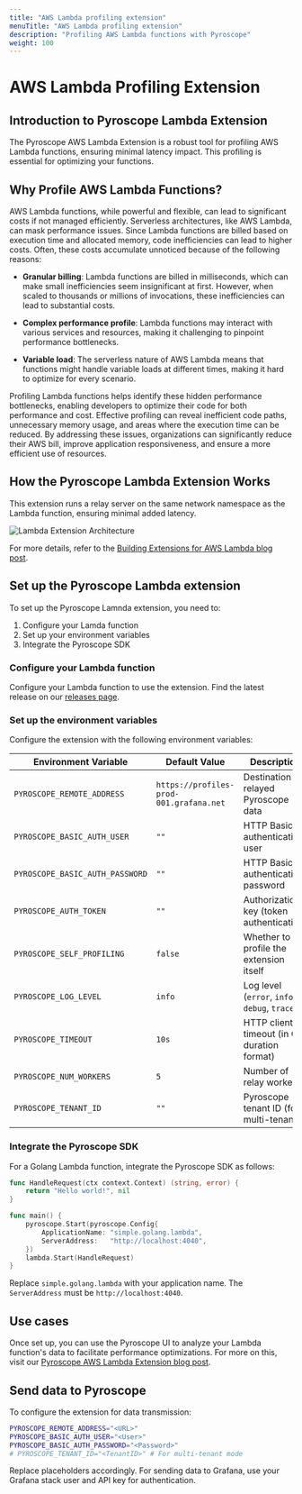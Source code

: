 ```yaml
---
title: "AWS Lambda profiling extension"
menuTitle: "AWS Lambda profiling extension"
description: "Profiling AWS Lambda functions with Pyroscope"
weight: 100
---
```


# AWS Lambda Profiling Extension

## Introduction to Pyroscope Lambda Extension

The Pyroscope AWS Lambda Extension is a robust tool for profiling AWS Lambda functions, ensuring minimal latency impact. This profiling is essential for optimizing your functions.

## Why Profile AWS Lambda Functions?

AWS Lambda functions, while powerful and flexible, can lead to significant costs if not managed efficiently.
Serverless architectures, like AWS Lambda, can mask performance issues.
Since Lambda functions are billed based on execution time and allocated memory, code inefficiencies can lead to higher costs. Often, these costs accumulate unnoticed because of the following reasons:

* **Granular billing**: Lambda functions are billed in milliseconds, which can make small inefficiencies seem insignificant at first. However, when scaled to thousands or millions of invocations, these inefficiencies can lead to substantial costs.

* **Complex performance profile**: Lambda functions may interact with various services and resources, making it challenging to pinpoint performance bottlenecks.

* **Variable load**: The serverless nature of AWS Lambda means that functions might handle variable loads at different times, making it hard to optimize for every scenario.

Profiling Lambda functions helps identify these hidden performance bottlenecks, enabling developers to optimize their code for both performance and cost.
Effective profiling can reveal inefficient code paths, unnecessary memory usage, and areas where the execution time can be reduced.
By addressing these issues, organizations can significantly reduce their AWS bill, improve application responsiveness, and ensure a more efficient use of resources.

## How the Pyroscope Lambda Extension Works

This extension runs a relay server on the same network namespace as the Lambda function, ensuring minimal added latency.

![Lambda Extension Architecture](https://user-images.githubusercontent.com/23323466/186037668-44de7caa-6576-422a-b3f7-8416325f4a98.png)

For more details, refer to the [Building Extensions for AWS Lambda blog post](https://aws.amazon.com/blogs/compute/building-extensions-for-aws-lambda-in-preview/).

## Set up the Pyroscope Lambda extension

To set up the Pyroscope Lamnda extension, you need to: 

1. Configure your Lamda function
1. Set up your environment variables 
1. Integrate the Pyroscope SDK

### Configure your Lambda function

Configure your Lambda function to use the extension. Find the latest release on our [releases page](https://github.com/grafana/pyroscope-lambda-extension/releases).

### Set up the environment variables 

Configure the extension with the following environment variables:

| Environment Variable           | Default Value                           | Description                                  |
| ------------------------------ | --------------------------------------- | -------------------------------------------- |
| `PYROSCOPE_REMOTE_ADDRESS`     | `https://profiles-prod-001.grafana.net` | Destination for relayed Pyroscope data       |
| `PYROSCOPE_BASIC_AUTH_USER`    | `""`                                    | HTTP Basic authentication user               |
| `PYROSCOPE_BASIC_AUTH_PASSWORD`| `""`                                    | HTTP Basic authentication password           |
| `PYROSCOPE_AUTH_TOKEN`         | `""`                                    | Authorization key (token authentication)     |
| `PYROSCOPE_SELF_PROFILING`     | `false`                                 | Whether to profile the extension itself      |
| `PYROSCOPE_LOG_LEVEL`          | `info`                                  | Log level (`error`, `info`, `debug`, `trace`)|
| `PYROSCOPE_TIMEOUT`            | `10s`                                   | HTTP client timeout (in Go duration format)  |
| `PYROSCOPE_NUM_WORKERS`        | `5`                                     | Number of relay workers                      |
| `PYROSCOPE_TENANT_ID`          | `""`                                    | Pyroscope tenant ID (for multi-tenancy)      |

### Integrate the Pyroscope SDK

For a Golang Lambda function, integrate the Pyroscope SDK as follows:

```go
func HandleRequest(ctx context.Context) (string, error) {
    return "Hello world!", nil
}

func main() {
    pyroscope.Start(pyroscope.Config{
        ApplicationName: "simple.golang.lambda",
        ServerAddress:   "http://localhost:4040",
    })
    lambda.Start(HandleRequest)
}
```

Replace `simple.golang.lambda` with your application name. The `ServerAddress` must be `http://localhost:4040`.

## Use cases

Once set up, you can use the Pyroscope UI to analyze your Lambda function's data to facilitate performance optimizations. For more on this, visit our [Pyroscope AWS Lambda Extension blog post](http://pyroscope.io/blog/profile-aws-lambda-functions).

## Send data to Pyroscope

To configure the extension for data transmission:

```bash
PYROSCOPE_REMOTE_ADDRESS="<URL>"
PYROSCOPE_BASIC_AUTH_USER="<User>"
PYROSCOPE_BASIC_AUTH_PASSWORD="<Password>"
# PYROSCOPE_TENANT_ID="<TenantID>" # For multi-tenant mode
```

Replace placeholders accordingly. For sending data to Grafana, use your Grafana stack user and API key for authentication.
